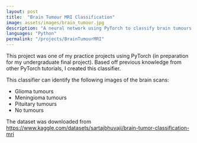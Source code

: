 ```yaml
---
layout: post
title:  "Brain Tumour MRI Classification"
image: assets/images/brain_tumour.jpg
description: "A neural network using PyTorch to classify brain tumours from MRI scans"
languages: "Python"
permalink: "/projects/BrainTumourMRI"
---
```

This project was one of my practice projects using PyTorch (in preparation for my undergraduate final project). Based off previous knowledge from other PyTorch tutorials, I created this classifier.

This classifier can identify the following images of the brain scans: 
- Glioma tumours
- Meningioma tumours
- Pituitary tumours
- No tumours

The dataset was downloaded from <https://www.kaggle.com/datasets/sartajbhuvaji/brain-tumor-classification-mri>